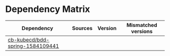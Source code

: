 # Dependency Matrix

Dependency | Sources | Version | Mismatched versions
---------- | ------- | ------- | -------------------
[cb-kubecd/bdd-spring-1584109441](https://github.com/cb-kubecd/bdd-spring-1584109441.git) |  | []() | 

